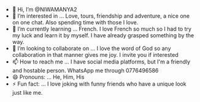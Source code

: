 - 👋 Hi, I’m @NIWAMANYA2
- 👀 I’m interested in ... Love, tours, friendship and adventure, a nice one on one chat. Also spending time with those I love. 
- 🌱 I’m currently learning ... French. I love French so much so I had to try my luck and learn it by myself. I have already grasped something by the way. 
- 💞️ I’m looking to collaborate on ... I love the word of God so any collaboration in that manner gives me joy. I invite you if interested
- 📫 How to reach me ... I have social media platforms, but I'm a friendly and hostable person. WhatsApp me through 0776496586 
- 😄 Pronouns: ... He, Him, His 
- ⚡ Fun fact: ... I love joking with funny friends who have a unique look just like me. 

<!---
NIWAMANYA2/NIWAMANYA2 is a ✨ special ✨ repository because its `README.md` (this file) appears on your GitHub profile.
You can click the Preview link to take a look at your changes.
--->
